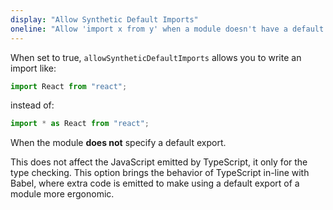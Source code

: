 ```yaml
---
display: "Allow Synthetic Default Imports"
oneline: "Allow 'import x from y' when a module doesn't have a default export"
---
```


When set to true, `allowSyntheticDefaultImports` allows you to write an import like:

```ts
import React from "react";
```

instead of:

```ts
import * as React from "react";
```

When the module **does not** specify a default export.

This does not affect the JavaScript emitted by TypeScript, it only for the type checking.
This option brings the behavior of TypeScript in-line with Babel, where extra code is emitted to make using a default export of a module more ergonomic.
